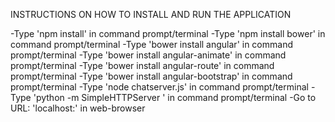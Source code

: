 INSTRUCTIONS ON HOW TO INSTALL AND RUN THE APPLICATION

-Type 'npm install' in command prompt/terminal
-Type 'npm install bower' in command prompt/terminal
-Type 'bower install angular' in command prompt/terminal
-Type 'bower install angular-animate' in command prompt/terminal
-Type 'bower install angular-route' in command prompt/terminal
-Type 'bower install angular-bootstrap' in command prompt/terminal
-Type 'node chatserver.js' in command prompt/terminal
-Type 'python -m SimpleHTTPServer <port-number>' in command prompt/terminal
-Go to URL: 'localhost:<port-number>' in web-browser
